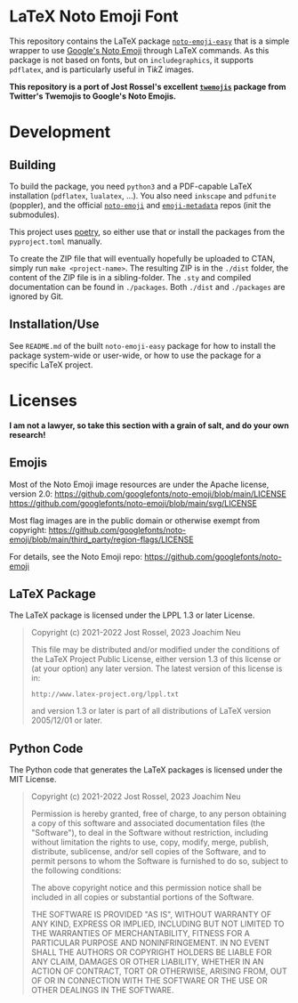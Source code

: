 # LaTeX Noto Emoji Font

This repository contains the LaTeX package [`noto-emoji-easy`](src/noto-emoji-easy) that is a simple wrapper to use [Google's Noto Emoji](https://github.com/googlefonts/noto-emoji) through LaTeX commands. As this package is not based on fonts, but on `includegraphics`, it supports `pdflatex`, and is particularly useful in Ti*k*Z images.

**This repository is a port of Jost Rossel's excellent [`twemojis`](https://gitlab.com/rossel.jost/latex-twemojis) package from Twitter's Twemojis to Google's Noto Emojis.**

# Development

## Building

To build the package, you need `python3` and a PDF-capable LaTeX installation (`pdflatex`, `lualatex`, ...).
You also need `inkscape` and `pdfunite` (poppler), and the official [`noto-emoji`](https://github.com/googlefonts/noto-emoji) and [`emoji-metadata`](https://github.com/googlefonts/emoji-metadata) repos (init the submodules).

This project uses [poetry](https://python-poetry.org/), so either use that or install the packages from the `pyproject.toml` manually.

To create the ZIP file that will eventually hopefully be uploaded to CTAN, simply run `make <project-name>`.
The resulting ZIP is in the `./dist` folder, the content of the ZIP file is in a sibling-folder.
The `.sty` and compiled documentation can be found in `./packages`.
Both `./dist` and `./packages` are ignored by Git.

## Installation/Use

See `README.md` of the built `noto-emoji-easy` package for how to install the package system-wide or user-wide, or how to use the package for a specific LaTeX project.

# Licenses

**I am not a lawyer, so take this section with a grain of salt, and do your own research!**

## Emojis

Most of the Noto Emoji image resources are under the Apache license, version 2.0:
https://github.com/googlefonts/noto-emoji/blob/main/LICENSE
https://github.com/googlefonts/noto-emoji/blob/main/svg/LICENSE

Most flag images are in the public domain or otherwise exempt from copyright:
https://github.com/googlefonts/noto-emoji/blob/main/third_party/region-flags/LICENSE

For details, see the Noto Emoji repo:
https://github.com/googlefonts/noto-emoji

## LaTeX Package

The LaTeX package is licensed under the LPPL 1.3 or later License.

> Copyright (c) 2021-2022 Jost Rossel, 2023 Joachim Neu
>
> This file may be distributed and/or modified under the
> conditions of the LaTeX Project Public License, either
> version 1.3 of this license or (at your option) any later
> version. The latest version of this license is in:
>
>     http://www.latex-project.org/lppl.txt
>
> and version 1.3 or later is part of all distributions of
> LaTeX version 2005/12/01 or later.

## Python Code

The Python code that generates the LaTeX packages is licensed under the MIT License.

> Copyright (c) 2021-2022 Jost Rossel, 2023 Joachim Neu
>
> Permission is hereby granted, free of charge, to any person obtaining a copy
> of this software and associated documentation files (the "Software"), to deal
> in the Software without restriction, including without limitation the rights
> to use, copy, modify, merge, publish, distribute, sublicense, and/or sell
> copies of the Software, and to permit persons to whom the Software is
> furnished to do so, subject to the following conditions:
>
> The above copyright notice and this permission notice shall be included in all
> copies or substantial portions of the Software.
>
> THE SOFTWARE IS PROVIDED "AS IS", WITHOUT WARRANTY OF ANY KIND, EXPRESS OR
> IMPLIED, INCLUDING BUT NOT LIMITED TO THE WARRANTIES OF MERCHANTABILITY,
> FITNESS FOR A PARTICULAR PURPOSE AND NONINFRINGEMENT. IN NO EVENT SHALL THE
> AUTHORS OR COPYRIGHT HOLDERS BE LIABLE FOR ANY CLAIM, DAMAGES OR OTHER
> LIABILITY, WHETHER IN AN ACTION OF CONTRACT, TORT OR OTHERWISE, ARISING FROM,
> OUT OF OR IN CONNECTION WITH THE SOFTWARE OR THE USE OR OTHER DEALINGS IN THE
> SOFTWARE.
